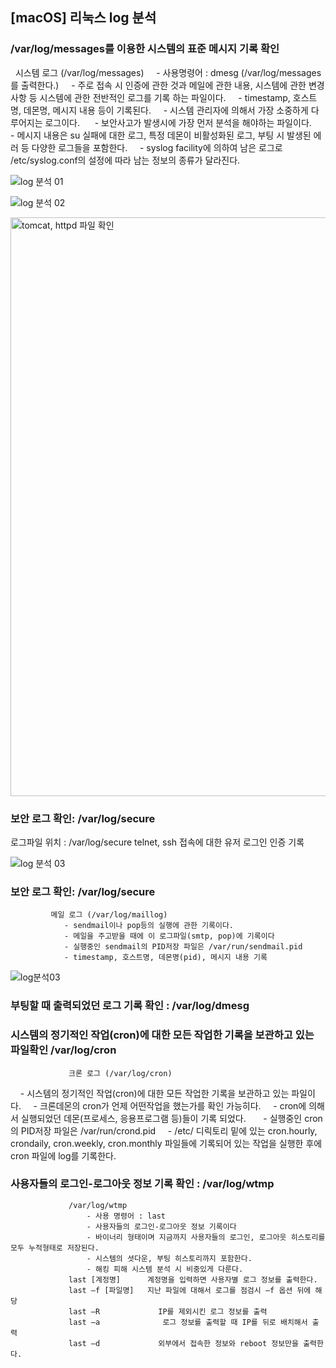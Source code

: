 ## [macOS] 리눅스 log 분석



### /var/log/messages를 이용한 시스템의 표준 메시지 기록 확인


            시스템 로그 (/var/log/messages)
                - 사용명령어 : dmesg (/var/log/messages를 출력한다.)
                - 주로 접속 시 인증에 관한 것과 메일에 관한 내용, 시스템에 관한 변경사항 등 시스템에 관한 전반적인 로그를 기록
                  하는 파일이다.
                - timestamp, 호스트명, 데몬명, 메시지 내용 등이 기록된다.
                - 시스템 관리자에 의해서 가장 소중하게 다루어지는 로그이다. 
                - 보안사고가 발생시에 가장 먼저 분석을 해야하는 파일이다.
                - 메시지 내용은 su 실패에 대한 로그, 특정 데몬이 비활성화된 로그, 부팅 시 발생된 에러 등 다양한 로그들을 포함한다.
                - syslog facility에 의하여 남은 로그로 /etc/syslog.conf의 설정에 따라 남는 정보의 종류가 달라진다. 

![log 분석 01](https://user-images.githubusercontent.com/87052051/161194744-f293dff7-8127-4070-96e3-8210a8ede5d8.png)

![log 분석 02](https://user-images.githubusercontent.com/87052051/161186811-37aac1dc-8e61-4bcc-a2ce-60a749190122.png)

<img width="926" alt="tomcat, httpd 파일 확인" src="https://user-images.githubusercontent.com/87052051/154498887-160ae432-76fa-400f-92e4-03b376199ba1.png">



### 보안 로그 확인:  /var/log/secure
로그파일 위치 : /var/log/secure
telnet, ssh 접속에 대한 유저 로그인 인증 기록

![log 분석 03](https://user-images.githubusercontent.com/87052051/161194749-5bc7f346-2aa1-44b9-902e-f176ad6c9d2f.png)

### 보안 로그 확인:  /var/log/secure

             메일 로그 (/var/log/maillog)
                - sendmail이나 pop등의 실행에 관한 기록이다.      
                - 메일을 주고받을 때에 이 로그파일(smtp, pop)에 기록이다
                - 실행중인 sendmail의 PID저장 파일은 /var/run/sendmail.pid
                - timestamp, 호스트명, 데몬명(pid), 메시지 내용 기록 

![log분석03](https://user-images.githubusercontent.com/87052051/161197665-08eeae62-283a-4539-a781-699fcd75cc8e.png)

### 부팅할 때 출력되었던 로그 기록 확인 : /var/log/dmesg

### 시스템의 정기적인 작업(cron)에 대한 모든 작업한 기록을 보관하고 있는 파일확인 /var/log/cron

                 크론 로그 (/var/log/cron)
                   - 시스템의 정기적인 작업(cron)에 대한 모든 작업한 기록을 보관하고 있는 파일이다.
                   - 크론데몬의 cron가 언제 어떤작업을 했는가를 확인 가능히다.
                   - cron에 의해서 실행되었던 데몬(프로세스, 응용프로그램 등)들이 기록 되었다.  
                   - 실행중인 cron의 PID저장 파일은 /var/run/crond.pid
                   - /etc/ 디릭토리 밑에 있는 cron.hourly, crondaily, cron.weekly, cron.monthly 파일들에 
                  기록되어 있는 작업을 실행한 후에 cron 파일에 log를 기록한다.

### 사용자들의 로그인-로그아웃 정보 기록 확인 : /var/log/wtmp

                 /var/log/wtmp
                     - 사용 명령어 : last
                     - 사용자들의 로그인-로그아웃 정보 기록이다
                     - 바이너리 형태이며 지금까지 사용자들의 로그인, 로그아웃 히스토리를 모두 누적형태로 저장된다.
                     - 시스템의 셧다운, 부팅 히스토리까지 포함한다.  
                     - 해킹 피해 시스템 분석 시 비중있게 다룬다.
                 last [계정명]      계정명을 입력하면 사용자별 로그 정보를 출력한다.
                 last –f [파일명]   지난 파일에 대해서 로그를 점검시 –f 옵션 뒤에 해당
                 last –R             IP를 제외시킨 로그 정보를 출력
                 last –a 	          로그 정보를 출력할 때 IP를 뒤로 배치해서 출력
                 last –d             외부에서 접속한 정보와 reboot 정보만을 출력한다.

